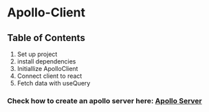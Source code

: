 # Apollo-Client
## Table of Contents
1. Set up project
1. install dependencies
1. Initiallize ApolloClient
1. Connect client to react
1. Fetch data with useQuery

### Check how to create an apollo server here: [Apollo Server](https://github.com/Byekibe/apollo-server)
